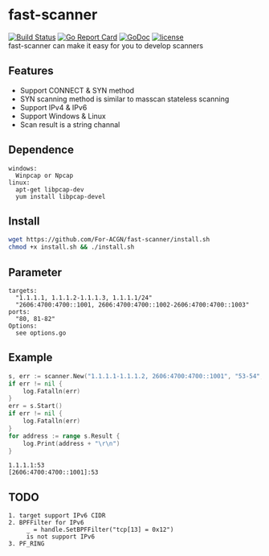 # fast-scanner
[![Build Status](https://travis-ci.org/For-ACGN/fast-scanner.svg?branch=master)](https://travis-ci.org/For-ACGN/fast-scanner)
[![Go Report Card](https://goreportcard.com/badge/github.com/For-ACGN/fast-scanner)](https://goreportcard.com/report/github.com/For-ACGN/fast-scanner)
[![GoDoc](https://godoc.org/github.com/For-ACGN/fast-scanner?status.svg)](http://godoc.org/github.com/For-ACGN/fast-scanner)
[![license](https://img.shields.io/github/license/For-ACGN/fast-scanner.svg)](https://github.com/For-ACGN/fast-scanner/blob/master/LICENSE)
\
fast-scanner can make it easy for you to develop scanners
## Features
* Support CONNECT & SYN method
* SYN scanning method is similar to masscan stateless scanning
* Support IPv4 & IPv6
* Support Windows & Linux
* Scan result is a string channal
## Dependence
``````
windows: 
  Winpcap or Npcap
linux:
  apt-get libpcap-dev
  yum install libpcap-devel
``````
## Install
``````sh
wget https://github.com/For-ACGN/fast-scanner/install.sh
chmod +x install.sh && ./install.sh
``````
## Parameter
``````
targets:
  "1.1.1.1, 1.1.1.2-1.1.1.3, 1.1.1.1/24"
  "2606:4700:4700::1001, 2606:4700:4700::1002-2606:4700:4700::1003"
ports:
  "80, 81-82"
Options:
  see options.go
``````
## Example
``````go
s, err := scanner.New("1.1.1.1-1.1.1.2, 2606:4700:4700::1001", "53-54", nil)
if err != nil {
    log.Fatalln(err)
}
err = s.Start()
if err != nil {
    log.Fatalln(err)
}
for address := range s.Result {
    log.Print(address + "\r\n")
}
``````
``````
1.1.1.1:53
[2606:4700:4700::1001]:53
``````
## TODO
``````
1. target support IPv6 CIDR
2. BPFFilter for IPv6
     _ = handle.SetBPFFilter("tcp[13] = 0x12")
     is not support IPv6
3. PF_RING
``````
